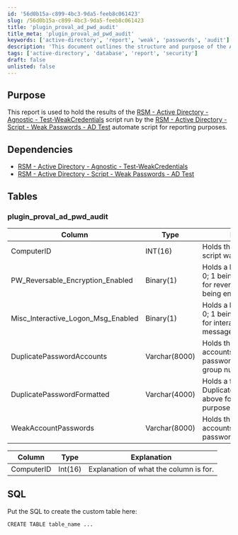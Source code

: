 ```yaml
---
id: '56d0b15a-c899-4bc3-9da5-feeb8c061423'
slug: /56d0b15a-c899-4bc3-9da5-feeb8c061423
title: 'plugin_proval_ad_pwd_audit'
title_meta: 'plugin_proval_ad_pwd_audit'
keywords: ['active-directory', 'report', 'weak', 'passwords', 'audit']
description: 'This document outlines the structure and purpose of the Active Directory Weak Passwords Report, detailing the results from the RSM scripts that test for weak credentials in Active Directory environments. It includes information on dependencies, table structures, and SQL commands for creating the necessary database tables.'
tags: ['active-directory', 'database', 'report', 'security']
draft: false
unlisted: false
---
```


## Purpose

This report is used to hold the results of the [RSM - Active Directory - Agnostic - Test-WeakCredentials](/docs/9188a8e9-ba15-45aa-9391-d412866b1ebc  ) script run by the [RSM - Active Directory - Script - Weak Passwords - AD Test](/docs/cf22292d-e874-47ee-9bd1-5ec79c5f3724) automate script for reporting purposes.

## Dependencies

- [RSM - Active Directory - Agnostic - Test-WeakCredentials](/docs/9188a8e9-ba15-45aa-9391-d412866b1ebc  )
- [RSM - Active Directory - Script - Weak Passwords - AD Test](/docs/cf22292d-e874-47ee-9bd1-5ec79c5f3724)

## Tables

### plugin_proval_ad_pwd_audit

| Column                          | Type        | Explanation                                                                                  |
|---------------------------------|-------------|----------------------------------------------------------------------------------------------|
| ComputerID                      | INT(16)     | Holds the Computer ID the script was run on.                                               |
| PW_Reversable_Encryption_Enabled | Binary(1)   | Holds a binary value of 1 or 0; 1 being true, 0 being false for reversible encryption being enabled. |
| Misc_Interactive_Logon_Msg_Enabled | Binary(1) | Holds a binary value of 1 or 0; 1 being true, 0 being false for interactive logon message being enabled. |
| DuplicatePasswordAccounts       | Varchar(8000)| Holds the found items for all accounts that have the same password, grouped by a group number. |
| DuplicatePasswordFormatted      | Varchar(4000)| Holds a formatted string of DuplicatePasswordAccounts above for report formatting purposes. |
| WeakAccountPasswords            | Varchar(8000)| Holds the found items for all accounts that have weak passwords assigned.                   |

| Column       | Type     | Explanation                       |
|--------------|----------|-----------------------------------|
| ComputerID   | Int(16)  | Explanation of what the column is for. |

## SQL

Put the SQL to create the custom table here:

```
CREATE TABLE table_name ...
```


